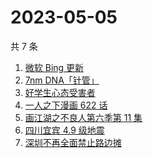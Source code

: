 # 2023-05-05

共 7 条

<!-- BEGIN ZHIHUSEARCH -->
<!-- 最后更新时间 Fri May 05 2023 19:09:54 GMT+0800 (China Standard Time) -->
1. [微软 Bing 更新](https://www.zhihu.com/search?q=微软%20Bing%20更新)
1. [7nm DNA「针管」](https://www.zhihu.com/search?q=7nm%20DNA「针管」)
1. [好学生心态受害者](https://www.zhihu.com/search?q=好学生心态受害者)
1. [一人之下漫画 622 话](https://www.zhihu.com/search?q=一人之下漫画%20622%20话)
1. [画江湖之不良人第六季第 11 集](https://www.zhihu.com/search?q=画江湖之不良人第六季第%2011%20集)
1. [四川宜宾 4.9 级地震](https://www.zhihu.com/search?q=四川宜宾%204.9%20级地震)
1. [深圳不再全面禁止路边摊](https://www.zhihu.com/search?q=深圳不再全面禁止路边摊)
<!-- END ZHIHUSEARCH -->
